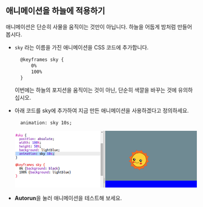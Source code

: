 ## 애니메이션을 하늘에 적용하기

애니메이션은 단순히 사물을 움직이는 것만이 아닙니다. 하늘을 어둡게 밤처럼 만들어 봅시다.

+ `sky` 라는 이름을 가진 애니메이션을 CSS 코드에 추가합니다.
    
        @keyframes sky {
            0%
            100%
        }
        
    
    이번에는 하늘의 포지션을 움직이는 것이 아닌, 단순히 색깔을 바꾸는 것에 유의하십시오.

+ 아래 코드를 sky에 추가하여 지금 만든 애니메이션을 사용하겠다고 정의하세요.
    
        animation: sky 10s;
        
    
    ![스크린샷](images/sunrise-sky.png)

+ **Autorun**을 눌러 애니메이션을 테스트해 보세요.
